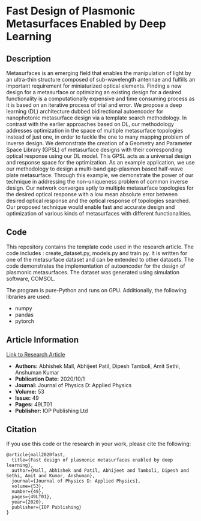 # Fast Design of Plasmonic Metasurfaces Enabled by Deep Learning

## Description
Metasurfaces is an emerging field that enables the manipulation of light by an ultra-thin structure composed of sub-wavelength antennae and fulfills an important requirement for miniaturized optical elements. Finding a new design for a metasurface or optimizing an existing design for a desired functionality is a computationally expensive and time consuming process as it is based on an iterative process of trial and error. We propose a deep learning (DL) architecture dubbed bidirectional autoencoder for nanophotonic metasurface design via a template search methodology. In contrast with the earlier approaches based on DL, our methodology addresses optimization in the space of multiple metasurface topologies instead of just one, in order to tackle the one to many mapping problem of inverse design. We demonstrate the creation of a Geometry and Parameter Space Library (GPSL) of metasurface designs with their corresponding optical response using our DL model. This GPSL acts as a universal design and response space for the optimization. As an example application, we use our methodology to design a multi-band gap-plasmon based half-wave plate metasurface. Through this example, we demonstrate the power of our technique in addressing the non-uniqueness problem of common inverse design. Our network converges aptly to multiple metasurface topologies for the desired optical response with a low mean absolute error between desired optical response and the optical response of topologies searched. Our proposed technique would enable fast and accurate design and optimization of various kinds of metasurfaces with different functionalities.

## Code
This repository contains the template code used in the research article. The code includes : create_dataset.py, models.py and train.py. It is written for one of the metasurface dataset and can be extended to other datasets. The code demonstrates the implementation of autoencoder for the design of plasmonic metasurfaces. The dataset was generated using simulation software, COMSOL.

The program is pure-Python and runs on GPU. Additionally, the following libraries are used:

- numpy
- pandas
- pytorch

## Article Information

[Link to Research Article](https://iopscience.iop.org/article/10.1088/1361-6463/abb33c/meta?casa_token=k-IKQCH2uVwAAAAA:EkxEYh0JemFOo218FVkzKru3KJpz4dZLyoP2OczqMxjkU6f_LQBaXYGtxBWHC6rLuGLmu_0vMKnh9YoNjyie1AaoDe9Zxw)

- **Authors:** Abhishek Mall, Abhijeet Patil, Dipesh Tamboli, Amit Sethi, Anshuman Kumar
- **Publication Date:** 2020/10/1
- **Journal:** Journal of Physics D: Applied Physics
- **Volume:** 53
- **Issue:** 49
- **Pages:** 49LT01
- **Publisher:** IOP Publishing Ltd


## Citation

If you use this code or the research in your work, please cite the following:

```plaintext
@article{mall2020fast,
  title={Fast design of plasmonic metasurfaces enabled by deep learning},
  author={Mall, Abhishek and Patil, Abhijeet and Tamboli, Dipesh and Sethi, Amit and Kumar, Anshuman},
  journal={Journal of Physics D: Applied Physics},
  volume={53},
  number={49},
  pages={49LT01},
  year={2020},
  publisher={IOP Publishing}
}


